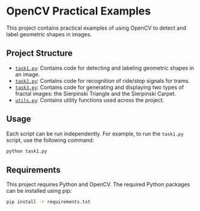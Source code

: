 # OpenCV Practical Examples

This project contains practical examples of using OpenCV to detect and label geometric shapes in images.

## Project Structure

- [`task1.py`](./task1.py): Contains code for detecting and labeling geometric shapes in an image.
- [`task2.py`](./task2.py): Contains code for recognition of ride/stop signals for trams.
- [`task3.py`](./task3.py): Contains code for generating and displaying two types of fractal images: the Sierpinski Triangle and the Sierpinski Carpet.
- [`utils.py`](./utils.py): Contains utility functions used across the project.

## Usage

Each script can be run independently. For example, to run the `task1.py` script, use the following command:

```sh
python task1.py
```

## Requirements

This project requires Python and OpenCV. The required Python packages can be installed using pip:

```sh
pip install -r requirements.txt
```